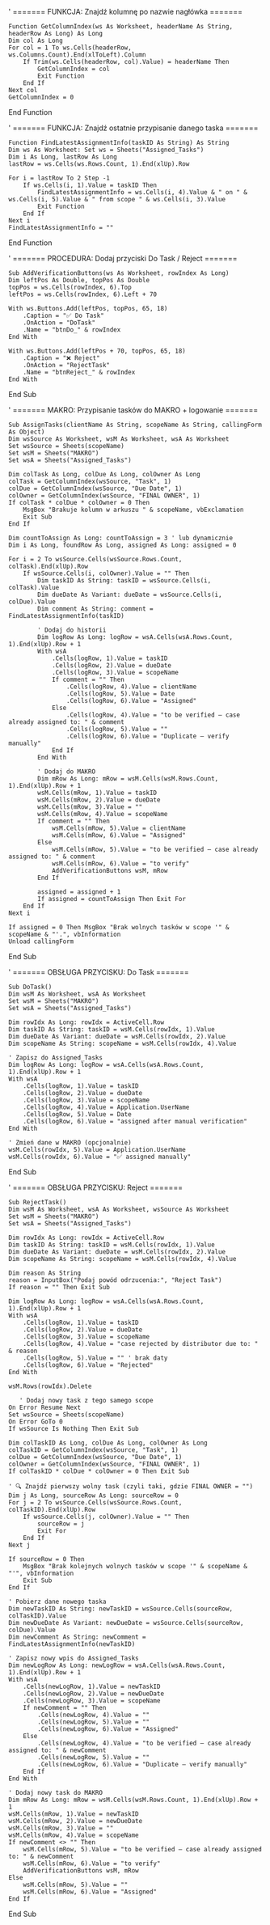 ' ======= FUNKCJA: Znajdź kolumnę po nazwie nagłówka =======

    Function GetColumnIndex(ws As Worksheet, headerName As String, headerRow As Long) As Long
    Dim col As Long
    For col = 1 To ws.Cells(headerRow, ws.Columns.Count).End(xlToLeft).Column
        If Trim(ws.Cells(headerRow, col).Value) = headerName Then
            GetColumnIndex = col
            Exit Function
        End If
    Next col
    GetColumnIndex = 0
End Function

' ======= FUNKCJA: Znajdź ostatnie przypisanie danego taska =======


    Function FindLatestAssignmentInfo(taskID As String) As String
    Dim ws As Worksheet: Set ws = Sheets("Assigned_Tasks")
    Dim i As Long, lastRow As Long
    lastRow = ws.Cells(ws.Rows.Count, 1).End(xlUp).Row

    For i = lastRow To 2 Step -1
        If ws.Cells(i, 1).Value = taskID Then
            FindLatestAssignmentInfo = ws.Cells(i, 4).Value & " on " & ws.Cells(i, 5).Value & " from scope " & ws.Cells(i, 3).Value
            Exit Function
        End If
    Next i
    FindLatestAssignmentInfo = ""
End Function

' ======= PROCEDURA: Dodaj przyciski Do Task / Reject =======

    Sub AddVerificationButtons(ws As Worksheet, rowIndex As Long)
    Dim leftPos As Double, topPos As Double
    topPos = ws.Cells(rowIndex, 6).Top
    leftPos = ws.Cells(rowIndex, 6).Left + 70

    With ws.Buttons.Add(leftPos, topPos, 65, 18)
        .Caption = "✅ Do Task"
        .OnAction = "DoTask"
        .Name = "btnDo_" & rowIndex
    End With

    With ws.Buttons.Add(leftPos + 70, topPos, 65, 18)
        .Caption = "❌ Reject"
        .OnAction = "RejectTask"
        .Name = "btnReject_" & rowIndex
    End With
End Sub

' ======= MAKRO: Przypisanie tasków do MAKRO + logowanie =======

    Sub AssignTasks(clientName As String, scopeName As String, callingForm As Object)
    Dim wsSource As Worksheet, wsM As Worksheet, wsA As Worksheet
    Set wsSource = Sheets(scopeName)
    Set wsM = Sheets("MAKRO")
    Set wsA = Sheets("Assigned_Tasks")

    Dim colTask As Long, colDue As Long, colOwner As Long
    colTask = GetColumnIndex(wsSource, "Task", 1)
    colDue = GetColumnIndex(wsSource, "Due Date", 1)
    colOwner = GetColumnIndex(wsSource, "FINAL OWNER", 1)
    If colTask * colDue * colOwner = 0 Then
        MsgBox "Brakuje kolumn w arkuszu " & scopeName, vbExclamation
        Exit Sub
    End If

    Dim countToAssign As Long: countToAssign = 3 ' lub dynamicznie
    Dim i As Long, foundRow As Long, assigned As Long: assigned = 0

    For i = 2 To wsSource.Cells(wsSource.Rows.Count, colTask).End(xlUp).Row
        If wsSource.Cells(i, colOwner).Value = "" Then
            Dim taskID As String: taskID = wsSource.Cells(i, colTask).Value
            Dim dueDate As Variant: dueDate = wsSource.Cells(i, colDue).Value
            Dim comment As String: comment = FindLatestAssignmentInfo(taskID)

            ' Dodaj do historii
            Dim logRow As Long: logRow = wsA.Cells(wsA.Rows.Count, 1).End(xlUp).Row + 1
            With wsA
                .Cells(logRow, 1).Value = taskID
                .Cells(logRow, 2).Value = dueDate
                .Cells(logRow, 3).Value = scopeName
                If comment = "" Then
                    .Cells(logRow, 4).Value = clientName
                    .Cells(logRow, 5).Value = Date
                    .Cells(logRow, 6).Value = "Assigned"
                Else
                    .Cells(logRow, 4).Value = "to be verified – case already assigned to: " & comment
                    .Cells(logRow, 5).Value = ""
                    .Cells(logRow, 6).Value = "Duplicate – verify manually"
                End If
            End With

            ' Dodaj do MAKRO
            Dim mRow As Long: mRow = wsM.Cells(wsM.Rows.Count, 1).End(xlUp).Row + 1
            wsM.Cells(mRow, 1).Value = taskID
            wsM.Cells(mRow, 2).Value = dueDate
            wsM.Cells(mRow, 3).Value = ""
            wsM.Cells(mRow, 4).Value = scopeName
            If comment = "" Then
                wsM.Cells(mRow, 5).Value = clientName
                wsM.Cells(mRow, 6).Value = "Assigned"
            Else
                wsM.Cells(mRow, 5).Value = "to be verified – case already assigned to: " & comment
                wsM.Cells(mRow, 6).Value = "to verify"
                AddVerificationButtons wsM, mRow
            End If

            assigned = assigned + 1
            If assigned = countToAssign Then Exit For
        End If
    Next i

    If assigned = 0 Then MsgBox "Brak wolnych tasków w scope '" & scopeName & "'.", vbInformation
    Unload callingForm
End Sub

' ======= OBSŁUGA PRZYCISKU: Do Task =======

    Sub DoTask()
    Dim wsM As Worksheet, wsA As Worksheet
    Set wsM = Sheets("MAKRO")
    Set wsA = Sheets("Assigned_Tasks")

    Dim rowIdx As Long: rowIdx = ActiveCell.Row
    Dim taskID As String: taskID = wsM.Cells(rowIdx, 1).Value
    Dim dueDate As Variant: dueDate = wsM.Cells(rowIdx, 2).Value
    Dim scopeName As String: scopeName = wsM.Cells(rowIdx, 4).Value

    ' Zapisz do Assigned_Tasks
    Dim logRow As Long: logRow = wsA.Cells(wsA.Rows.Count, 1).End(xlUp).Row + 1
    With wsA
        .Cells(logRow, 1).Value = taskID
        .Cells(logRow, 2).Value = dueDate
        .Cells(logRow, 3).Value = scopeName
        .Cells(logRow, 4).Value = Application.UserName
        .Cells(logRow, 5).Value = Date
        .Cells(logRow, 6).Value = "assigned after manual verification"
    End With

    ' Zmień dane w MAKRO (opcjonalnie)
    wsM.Cells(rowIdx, 5).Value = Application.UserName
    wsM.Cells(rowIdx, 6).Value = "✅ assigned manually"
End Sub

' ======= OBSŁUGA PRZYCISKU: Reject =======

    Sub RejectTask()
    Dim wsM As Worksheet, wsA As Worksheet, wsSource As Worksheet
    Set wsM = Sheets("MAKRO")
    Set wsA = Sheets("Assigned_Tasks")

    Dim rowIdx As Long: rowIdx = ActiveCell.Row
    Dim taskID As String: taskID = wsM.Cells(rowIdx, 1).Value
    Dim dueDate As Variant: dueDate = wsM.Cells(rowIdx, 2).Value
    Dim scopeName As String: scopeName = wsM.Cells(rowIdx, 4).Value

    Dim reason As String
    reason = InputBox("Podaj powód odrzucenia:", "Reject Task")
    If reason = "" Then Exit Sub

    Dim logRow As Long: logRow = wsA.Cells(wsA.Rows.Count, 1).End(xlUp).Row + 1
    With wsA
        .Cells(logRow, 1).Value = taskID
        .Cells(logRow, 2).Value = dueDate
        .Cells(logRow, 3).Value = scopeName
        .Cells(logRow, 4).Value = "case rejected by distributor due to: " & reason
        .Cells(logRow, 5).Value = "" ' brak daty
        .Cells(logRow, 6).Value = "Rejected"
    End With

    wsM.Rows(rowIdx).Delete

       ' Dodaj nowy task z tego samego scope
    On Error Resume Next
    Set wsSource = Sheets(scopeName)
    On Error GoTo 0
    If wsSource Is Nothing Then Exit Sub

    Dim colTaskID As Long, colDue As Long, colOwner As Long
    colTaskID = GetColumnIndex(wsSource, "Task", 1)
    colDue = GetColumnIndex(wsSource, "Due Date", 1)
    colOwner = GetColumnIndex(wsSource, "FINAL OWNER", 1)
    If colTaskID * colDue * colOwner = 0 Then Exit Sub

    ' 🔍 Znajdź pierwszy wolny task (czyli taki, gdzie FINAL OWNER = "")
    Dim j As Long, sourceRow As Long: sourceRow = 0
    For j = 2 To wsSource.Cells(wsSource.Rows.Count, colTaskID).End(xlUp).Row
        If wsSource.Cells(j, colOwner).Value = "" Then
            sourceRow = j
            Exit For
        End If
    Next j

    If sourceRow = 0 Then
        MsgBox "Brak kolejnych wolnych tasków w scope '" & scopeName & "'", vbInformation
        Exit Sub
    End If

    ' Pobierz dane nowego taska
    Dim newTaskID As String: newTaskID = wsSource.Cells(sourceRow, colTaskID).Value
    Dim newDueDate As Variant: newDueDate = wsSource.Cells(sourceRow, colDue).Value
    Dim newComment As String: newComment = FindLatestAssignmentInfo(newTaskID)

    ' Zapisz nowy wpis do Assigned_Tasks
    Dim newLogRow As Long: newLogRow = wsA.Cells(wsA.Rows.Count, 1).End(xlUp).Row + 1
    With wsA
        .Cells(newLogRow, 1).Value = newTaskID
        .Cells(newLogRow, 2).Value = newDueDate
        .Cells(newLogRow, 3).Value = scopeName
        If newComment = "" Then
            .Cells(newLogRow, 4).Value = ""
            .Cells(newLogRow, 5).Value = ""
            .Cells(newLogRow, 6).Value = "Assigned"
        Else
            .Cells(newLogRow, 4).Value = "to be verified – case already assigned to: " & newComment
            .Cells(newLogRow, 5).Value = ""
            .Cells(newLogRow, 6).Value = "Duplicate – verify manually"
        End If
    End With

    ' Dodaj nowy task do MAKRO
    Dim mRow As Long: mRow = wsM.Cells(wsM.Rows.Count, 1).End(xlUp).Row + 1
    wsM.Cells(mRow, 1).Value = newTaskID
    wsM.Cells(mRow, 2).Value = newDueDate
    wsM.Cells(mRow, 3).Value = ""
    wsM.Cells(mRow, 4).Value = scopeName
    If newComment <> "" Then
        wsM.Cells(mRow, 5).Value = "to be verified – case already assigned to: " & newComment
        wsM.Cells(mRow, 6).Value = "to verify"
        AddVerificationButtons wsM, mRow
    Else
        wsM.Cells(mRow, 5).Value = ""
        wsM.Cells(mRow, 6).Value = "Assigned"
    End If
End Sub

